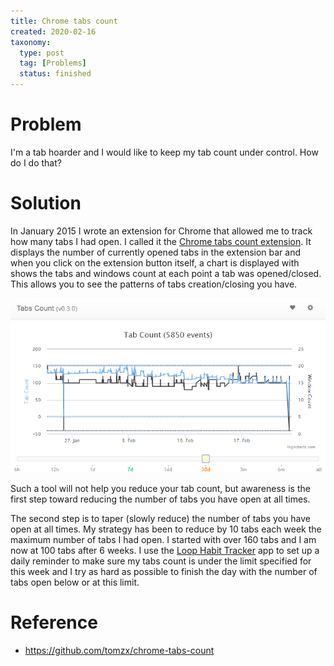 ```yaml
---
title: Chrome tabs count
created: 2020-02-16
taxonomy:
  type: post
  tag: [Problems]
  status: finished
---
```


# Problem
I'm a tab hoarder and I would like to keep my tab count under control. How do I do that?

# Solution
In January 2015 I wrote an extension for Chrome that allowed me to track how many tabs I had open. I called it the [Chrome tabs count extension](https://github.com/tomzx/chrome-tabs-count). It displays the number of currently opened tabs in the extension bar and when you click on the extension button itself, a chart is displayed with shows the tabs and windows count at each point a tab was opened/closed. This allows you to see the patterns of tabs creation/closing you have.

![Chrome tabs count screenshot](images/screenshot.png)

Such a tool will not help you reduce your tab count, but awareness is the first step toward reducing the number of tabs you have open at all times.

The second step is to taper (slowly reduce) the number of tabs you have open at all times. My strategy has been to reduce by 10 tabs each week the maximum number of tabs I had open. I started with over 160 tabs and I am now at 100 tabs after 6 weeks. I use the [Loop Habit Tracker](https://play.google.com/store/apps/details?id=org.isoron.uhabits) app to set up a daily reminder to make sure my tabs count is under the limit specified for this week and I try as hard as possible to finish the day with the number of tabs open below or at this limit.

# Reference
* https://github.com/tomzx/chrome-tabs-count
